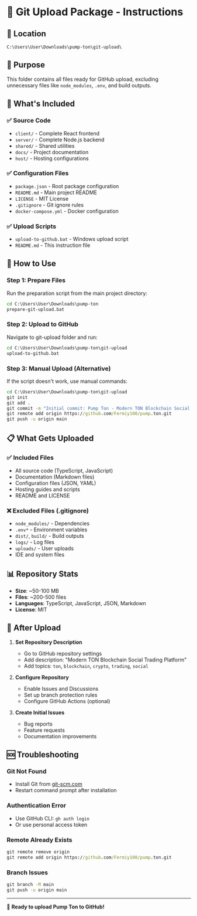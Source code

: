 # 🚀 Git Upload Package - Instructions

## 📍 Location
```
C:\Users\User\Downloads\pump-ton\git-upload\
```

## 🎯 Purpose
This folder contains all files ready for GitHub upload, excluding unnecessary files like `node_modules`, `.env`, and build outputs.

## 📁 What's Included

### ✅ Source Code
- `client/` - Complete React frontend
- `server/` - Complete Node.js backend
- `shared/` - Shared utilities
- `docs/` - Project documentation
- `host/` - Hosting configurations

### ✅ Configuration Files
- `package.json` - Root package configuration
- `README.md` - Main project README
- `LICENSE` - MIT License
- `.gitignore` - Git ignore rules
- `docker-compose.yml` - Docker configuration

### ✅ Upload Scripts
- `upload-to-github.bat` - Windows upload script
- `README.md` - This instruction file

## 🚀 How to Use

### Step 1: Prepare Files
Run the preparation script from the main project directory:
```cmd
cd C:\Users\User\Downloads\pump-ton
prepare-git-upload.bat
```

### Step 2: Upload to GitHub
Navigate to git-upload folder and run:
```cmd
cd C:\Users\User\Downloads\pump-ton\git-upload
upload-to-github.bat
```

### Step 3: Manual Upload (Alternative)
If the script doesn't work, use manual commands:
```cmd
cd C:\Users\User\Downloads\pump-ton\git-upload
git init
git add .
git commit -m "Initial commit: Pump Ton - Modern TON Blockchain Social Trading Platform"
git remote add origin https://github.com/Fermiy100/pump.ton.git
git push -u origin main
```

## 📋 What Gets Uploaded

### ✅ Included Files
- All source code (TypeScript, JavaScript)
- Documentation (Markdown files)
- Configuration files (JSON, YAML)
- Hosting guides and scripts
- README and LICENSE

### ❌ Excluded Files (.gitignore)
- `node_modules/` - Dependencies
- `.env*` - Environment variables
- `dist/`, `build/` - Build outputs
- `logs/` - Log files
- `uploads/` - User uploads
- IDE and system files

## 📊 Repository Stats
- **Size**: ~50-100 MB
- **Files**: ~200-500 files
- **Languages**: TypeScript, JavaScript, JSON, Markdown
- **License**: MIT

## 🎯 After Upload

1. **Set Repository Description**
   - Go to GitHub repository settings
   - Add description: "Modern TON Blockchain Social Trading Platform"
   - Add topics: `ton`, `blockchain`, `crypto`, `trading`, `social`

2. **Configure Repository**
   - Enable Issues and Discussions
   - Set up branch protection rules
   - Configure GitHub Actions (optional)

3. **Create Initial Issues**
   - Bug reports
   - Feature requests
   - Documentation improvements

## 🆘 Troubleshooting

### Git Not Found
- Install Git from [git-scm.com](https://git-scm.com/downloads)
- Restart command prompt after installation

### Authentication Error
- Use GitHub CLI: `gh auth login`
- Or use personal access token

### Remote Already Exists
```cmd
git remote remove origin
git remote add origin https://github.com/Fermiy100/pump.ton.git
```

### Branch Issues
```cmd
git branch -M main
git push -u origin main
```

---

🎉 **Ready to upload Pump Ton to GitHub!**
